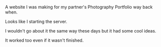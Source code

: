 A website I was making for my partner's Photography Portfolio way back when.

Looks like I starting the server.

I wouldn't go about it the same way these days but it had some cool ideas.

It worked too even if it wasn't finished.
